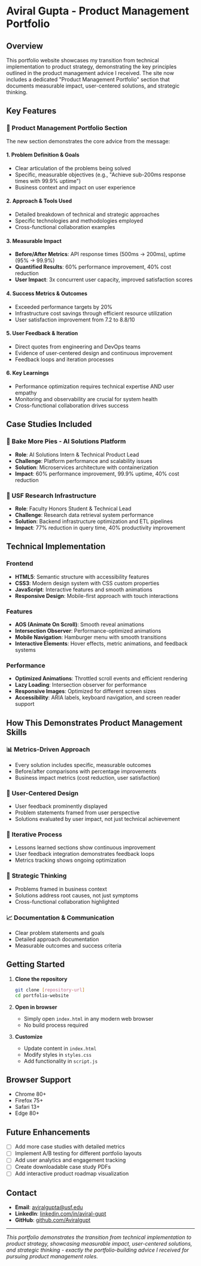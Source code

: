 # Aviral Gupta - Product Management Portfolio

## Overview
This portfolio website showcases my transition from technical implementation to product strategy, demonstrating the key principles outlined in the product management advice I received. The site now includes a dedicated "Product Management Portfolio" section that documents measurable impact, user-centered solutions, and strategic thinking.

## Key Features

### 🎯 Product Management Portfolio Section
The new section demonstrates the core advice from the message:

#### 1. **Problem Definition & Goals**
- Clear articulation of the problems being solved
- Specific, measurable objectives (e.g., "Achieve sub-200ms response times with 99.9% uptime")
- Business context and impact on user experience

#### 2. **Approach & Tools Used**
- Detailed breakdown of technical and strategic approaches
- Specific technologies and methodologies employed
- Cross-functional collaboration examples

#### 3. **Measurable Impact**
- **Before/After Metrics**: API response times (500ms → 200ms), uptime (95% → 99.9%)
- **Quantified Results**: 60% performance improvement, 40% cost reduction
- **User Impact**: 3x concurrent user capacity, improved satisfaction scores

#### 4. **Success Metrics & Outcomes**
- Exceeded performance targets by 20%
- Infrastructure cost savings through efficient resource utilization
- User satisfaction improvement from 7.2 to 8.8/10

#### 5. **User Feedback & Iteration**
- Direct quotes from engineering and DevOps teams
- Evidence of user-centered design and continuous improvement
- Feedback loops and iteration processes

#### 6. **Key Learnings**
- Performance optimization requires technical expertise AND user empathy
- Monitoring and observability are crucial for system health
- Cross-functional collaboration drives success

## Case Studies Included

### 🏢 Bake More Pies - AI Solutions Platform
- **Role**: AI Solutions Intern & Technical Product Lead
- **Challenge**: Platform performance and scalability issues
- **Solution**: Microservices architecture with containerization
- **Impact**: 60% performance improvement, 99.9% uptime, 40% cost reduction

### 🔬 USF Research Infrastructure
- **Role**: Faculty Honors Student & Technical Lead
- **Challenge**: Research data retrieval system performance
- **Solution**: Backend infrastructure optimization and ETL pipelines
- **Impact**: 77% reduction in query time, 40% productivity improvement

## Technical Implementation

### Frontend
- **HTML5**: Semantic structure with accessibility features
- **CSS3**: Modern design system with CSS custom properties
- **JavaScript**: Interactive features and smooth animations
- **Responsive Design**: Mobile-first approach with touch interactions

### Features
- **AOS (Animate On Scroll)**: Smooth reveal animations
- **Intersection Observer**: Performance-optimized animations
- **Mobile Navigation**: Hamburger menu with smooth transitions
- **Interactive Elements**: Hover effects, metric animations, and feedback systems

### Performance
- **Optimized Animations**: Throttled scroll events and efficient rendering
- **Lazy Loading**: Intersection observer for performance
- **Responsive Images**: Optimized for different screen sizes
- **Accessibility**: ARIA labels, keyboard navigation, and screen reader support

## How This Demonstrates Product Management Skills

### 📊 **Metrics-Driven Approach**
- Every solution includes specific, measurable outcomes
- Before/after comparisons with percentage improvements
- Business impact metrics (cost reduction, user satisfaction)

### 👥 **User-Centered Design**
- User feedback prominently displayed
- Problem statements framed from user perspective
- Solutions evaluated by user impact, not just technical achievement

### 🔄 **Iterative Process**
- Lessons learned sections show continuous improvement
- User feedback integration demonstrates feedback loops
- Metrics tracking shows ongoing optimization

### 🎯 **Strategic Thinking**
- Problems framed in business context
- Solutions address root causes, not just symptoms
- Cross-functional collaboration highlighted

### 📈 **Documentation & Communication**
- Clear problem statements and goals
- Detailed approach documentation
- Measurable outcomes and success criteria

## Getting Started

1. **Clone the repository**
   ```bash
   git clone [repository-url]
   cd portfolio-website
   ```

2. **Open in browser**
   - Simply open `index.html` in any modern web browser
   - No build process required

3. **Customize**
   - Update content in `index.html`
   - Modify styles in `styles.css`
   - Add functionality in `script.js`

## Browser Support
- Chrome 80+
- Firefox 75+
- Safari 13+
- Edge 80+

## Future Enhancements
- [ ] Add more case studies with detailed metrics
- [ ] Implement A/B testing for different portfolio layouts
- [ ] Add user analytics and engagement tracking
- [ ] Create downloadable case study PDFs
- [ ] Add interactive product roadmap visualization

## Contact
- **Email**: aviralgupta@usf.edu
- **LinkedIn**: [linkedin.com/in/aviral-gupt](https://linkedin.com/in/aviral-gupt)
- **GitHub**: [github.com/Aviralgupt](https://github.com/Aviralgupt)

---

*This portfolio demonstrates the transition from technical implementation to product strategy, showcasing measurable impact, user-centered solutions, and strategic thinking - exactly the portfolio-building advice I received for pursuing product management roles.*
